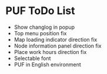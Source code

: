 # PUF ToDo List #
* Show changlog in popup
* Top menu position fix
* Map loading indicator direction fix
* Node information panel direction fix
* Place work hours direction fix
* Selectable font
* PUF in English environment